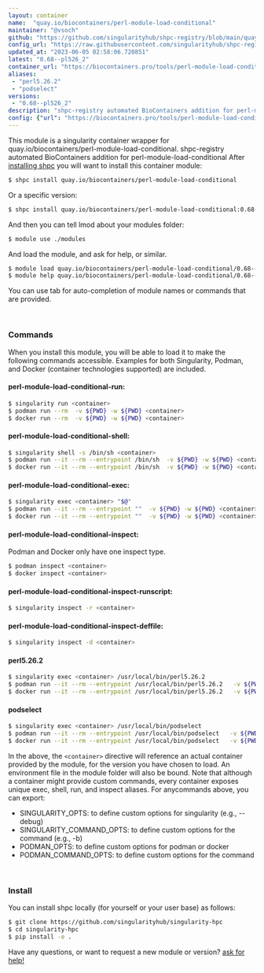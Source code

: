 ```yaml
---
layout: container
name:  "quay.io/biocontainers/perl-module-load-conditional"
maintainer: "@vsoch"
github: "https://github.com/singularityhub/shpc-registry/blob/main/quay.io/biocontainers/perl-module-load-conditional/container.yaml"
config_url: "https://raw.githubusercontent.com/singularityhub/shpc-registry/main/quay.io/biocontainers/perl-module-load-conditional/container.yaml"
updated_at: "2023-06-05 02:58:06.720851"
latest: "0.68--pl526_2"
container_url: "https://biocontainers.pro/tools/perl-module-load-conditional"
aliases:
 - "perl5.26.2"
 - "podselect"
versions:
 - "0.68--pl526_2"
description: "shpc-registry automated BioContainers addition for perl-module-load-conditional"
config: {"url": "https://biocontainers.pro/tools/perl-module-load-conditional", "maintainer": "@vsoch", "description": "shpc-registry automated BioContainers addition for perl-module-load-conditional", "latest": {"0.68--pl526_2": "sha256:6a656a361a527b2c1a8605fd7996e436af429df90a382103e5e7ea55f44f6ec5"}, "tags": {"0.68--pl526_2": "sha256:6a656a361a527b2c1a8605fd7996e436af429df90a382103e5e7ea55f44f6ec5"}, "docker": "quay.io/biocontainers/perl-module-load-conditional", "aliases": {"perl5.26.2": "/usr/local/bin/perl5.26.2", "podselect": "/usr/local/bin/podselect"}}
---
```


This module is a singularity container wrapper for quay.io/biocontainers/perl-module-load-conditional.
shpc-registry automated BioContainers addition for perl-module-load-conditional
After [installing shpc](#install) you will want to install this container module:


```bash
$ shpc install quay.io/biocontainers/perl-module-load-conditional
```

Or a specific version:

```bash
$ shpc install quay.io/biocontainers/perl-module-load-conditional:0.68--pl526_2
```

And then you can tell lmod about your modules folder:

```bash
$ module use ./modules
```

And load the module, and ask for help, or similar.

```bash
$ module load quay.io/biocontainers/perl-module-load-conditional/0.68--pl526_2
$ module help quay.io/biocontainers/perl-module-load-conditional/0.68--pl526_2
```

You can use tab for auto-completion of module names or commands that are provided.

<br>

### Commands

When you install this module, you will be able to load it to make the following commands accessible.
Examples for both Singularity, Podman, and Docker (container technologies supported) are included.

#### perl-module-load-conditional-run:

```bash
$ singularity run <container>
$ podman run --rm  -v ${PWD} -w ${PWD} <container>
$ docker run --rm  -v ${PWD} -w ${PWD} <container>
```

#### perl-module-load-conditional-shell:

```bash
$ singularity shell -s /bin/sh <container>
$ podman run --it --rm --entrypoint /bin/sh  -v ${PWD} -w ${PWD} <container>
$ docker run --it --rm --entrypoint /bin/sh  -v ${PWD} -w ${PWD} <container>
```

#### perl-module-load-conditional-exec:

```bash
$ singularity exec <container> "$@"
$ podman run --it --rm --entrypoint ""  -v ${PWD} -w ${PWD} <container> "$@"
$ docker run --it --rm --entrypoint ""  -v ${PWD} -w ${PWD} <container> "$@"
```

#### perl-module-load-conditional-inspect:

Podman and Docker only have one inspect type.

```bash
$ podman inspect <container>
$ docker inspect <container>
```

#### perl-module-load-conditional-inspect-runscript:

```bash
$ singularity inspect -r <container>
```

#### perl-module-load-conditional-inspect-deffile:

```bash
$ singularity inspect -d <container>
```


#### perl5.26.2

```bash
$ singularity exec <container> /usr/local/bin/perl5.26.2
$ podman run --it --rm --entrypoint /usr/local/bin/perl5.26.2   -v ${PWD} -w ${PWD} <container> -c " $@"
$ docker run --it --rm --entrypoint /usr/local/bin/perl5.26.2   -v ${PWD} -w ${PWD} <container> -c " $@"
```


#### podselect

```bash
$ singularity exec <container> /usr/local/bin/podselect
$ podman run --it --rm --entrypoint /usr/local/bin/podselect   -v ${PWD} -w ${PWD} <container> -c " $@"
$ docker run --it --rm --entrypoint /usr/local/bin/podselect   -v ${PWD} -w ${PWD} <container> -c " $@"
```



In the above, the `<container>` directive will reference an actual container provided
by the module, for the version you have chosen to load. An environment file in the
module folder will also be bound. Note that although a container
might provide custom commands, every container exposes unique exec, shell, run, and
inspect aliases. For anycommands above, you can export:

 - SINGULARITY_OPTS: to define custom options for singularity (e.g., --debug)
 - SINGULARITY_COMMAND_OPTS: to define custom options for the command (e.g., -b)
 - PODMAN_OPTS: to define custom options for podman or docker
 - PODMAN_COMMAND_OPTS: to define custom options for the command

<br>

### Install

You can install shpc locally (for yourself or your user base) as follows:

```bash
$ git clone https://github.com/singularityhub/singularity-hpc
$ cd singularity-hpc
$ pip install -e .
```

Have any questions, or want to request a new module or version? [ask for help!](https://github.com/singularityhub/singularity-hpc/issues)